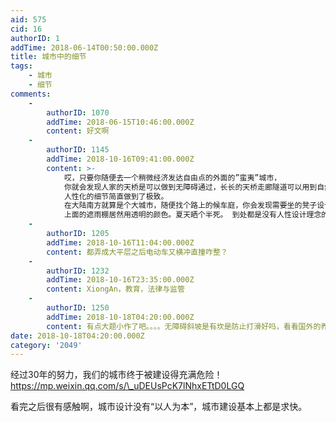 ```yaml
---
aid: 575
cid: 16
authorID: 1
addTime: 2018-06-14T00:50:00.000Z
title: 城市中的细节
tags:
    - 城市
    - 细节
comments:
    -
        authorID: 1070
        addTime: 2018-06-15T10:46:00.000Z
        content: 好文啊
    -
        authorID: 1145
        addTime: 2018-10-16T09:41:00.000Z
        content: >-
            哎，只要你随便去一个稍微经济发达自由点的外面的”蛮夷”城市，
            你就会发现人家的天桥是可以做到无障碍通过，长长的天桥走廊隧道可以用到自然的空气流动原理无需使用空调，落地玻璃使用柔和的颜色既过滤夏天的猛烈阳光带来的热量，又可以不刺眼睛。
            人性化的细节简直做到了极致。
            在大陆南方就算是个大城市，随便找个路上的候车庭，你会发现需要坐的凳子设计成一条几乎可以形容为”棍子”的座位。
            上面的遮雨棚居然用透明的颜色。夏天晒个半死。 到处都是没有人性设计理念的缺陷。 这个对比简直是天和地的差距。
    -
        authorID: 1205
        addTime: 2018-10-16T11:04:00.000Z
        content: 都弄成大平层之后电动车又横冲直撞咋整？
    -
        authorID: 1232
        addTime: 2018-10-16T23:35:00.000Z
        content: XiongAn，教育，法律与监管
    -
        authorID: 1250
        addTime: 2018-10-18T04:20:00.000Z
        content: 有点大题小作了吧。。。。无障碍斜坡是有坎是防止打滑好吗，看看国外的养老院太吐槽。
date: 2018-10-18T04:20:00.000Z
category: '2049'
---
```


经过30年的努力，我们的城市终于被建设得充满危险！ https://mp.weixin.qq.com/s/\_uDEUsPcK7lNhxETtD0LGQ

看完之后很有感触啊，城市设计没有“以人为本”，城市建设基本上都是求快。
